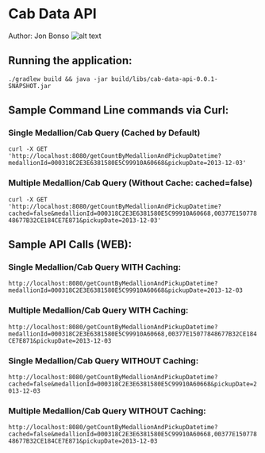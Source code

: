 
# Cab Data API

Author: Jon Bonso
![alt text](https://raw.githubusercontent.com/jsbonso/cab-data-api/master/sampleresponse.png)

## Running the application:

`./gradlew build && java -jar build/libs/cab-data-api-0.0.1-SNAPSHOT.jar`


## Sample Command Line commands via Curl:

### Single Medallion/Cab Query (Cached by Default)
`curl -X GET 'http://localhost:8080/getCountByMedallionAndPickupDatetime?medallionId=000318C2E3E6381580E5C99910A60668&pickupDate=2013-12-03'`


### Multiple Medallion/Cab Query (Without Cache: cached=false)
`curl -X GET 'http://localhost:8080/getCountByMedallionAndPickupDatetime?cached=false&medallionId=000318C2E3E6381580E5C99910A60668,00377E15077848677B32CE184CE7E871&pickupDate=2013-12-03'`


## Sample API Calls (WEB):

### Single Medallion/Cab Query WITH Caching:

`http://localhost:8080/getCountByMedallionAndPickupDatetime?medallionId=000318C2E3E6381580E5C99910A60668&pickupDate=2013-12-03`


### Multiple Medallion/Cab Query WITH Caching:

`http://localhost:8080/getCountByMedallionAndPickupDatetime?medallionId=000318C2E3E6381580E5C99910A60668,00377E15077848677B32CE184CE7E871&pickupDate=2013-12-03`


### Single Medallion/Cab Query WITHOUT Caching:

`http://localhost:8080/getCountByMedallionAndPickupDatetime?cached=false&medallionId=000318C2E3E6381580E5C99910A60668&pickupDate=2013-12-03`


### Multiple Medallion/Cab Query WITHOUT Caching:

`http://localhost:8080/getCountByMedallionAndPickupDatetime?cached=false&medallionId=000318C2E3E6381580E5C99910A60668,00377E15077848677B32CE184CE7E871&pickupDate=2013-12-03`

